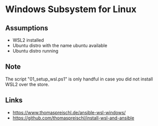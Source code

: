 # Windows Subsystem for Linux

## Assumptions

- WSL2 installed
- Ubuntu distro with the name ubuntu available
- Ubuntu distro running

## Note

The script "01_setup_wsl.ps1" is only handful in case you did not install WSL2 over the store.

## Links

- https://www.thomaspreischl.de/ansible-wsl-windows/
- https://github.com/thomaspreischl/install-wsl-and-ansible